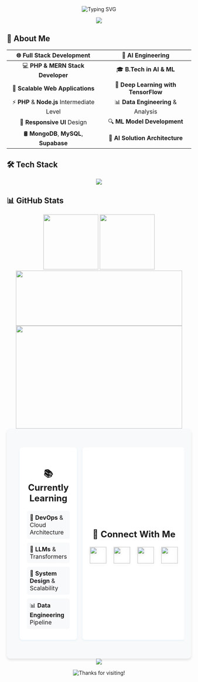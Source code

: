 <div align="center">
  <img src="https://readme-typing-svg.herokuapp.com?font=Montserrat&weight=600&size=35&pause=500&color=36BCF7FF&center=true&vCenter=true&random=false&width=500&height=70&lines=Hey+There!+%F0%9F%91%8B;I'm+Jayanthan+Senthilkumar;Fullstack+Developer;AI+%26+ML+Engineer" alt="Typing SVG" />
  
  [![](https://komarev.com/ghpvc/?username=jayanthansenthilkumar&color=36BCF7&style=for-the-badge&label=Profile+Views)](https://github.com/jayanthansenthilkumar)
</div>

## 💫 About Me

<div align="center">

| 🌐 Full Stack Development | 🤖 AI Engineering |
|:------------------------:|:-----------------:|
| 💻 **PHP & MERN Stack Developer** | 🎓 **B.Tech in AI & ML** |
| 🔧 **Scalable Web Applications** | 🧠 **Deep Learning with TensorFlow** |
| ⚡ **PHP** & **Node.js** Intermediate Level | 📊 **Data Engineering** & Analysis |
| 📱 **Responsive UI** Design | 🔍 **ML Model Development** |
| 🛢️ **MongoDB**, **MySQL**, **Supabase** | 🚀 **AI Solution Architecture** |

</div>

## 🛠️ Tech Stack

<div align="center">
  <img src="https://skillicons.dev/icons?i=html,css,javascript,php,python,tensorflow,flask,react,mongodb,mysql,docker&theme=light" />
</div>

## 📊 GitHub Stats

<div align="center">
  <img height="150" src="https://github-readme-stats.vercel.app/api?username=jayanthansenthilkumar&show_icons=true&bg_color=ffffff&title_color=006AFF&text_color=000000&icon_color=36BCF7&border_color=36BCF7&ring_color=36BCF7&include_all_commits=true&count_private=true" />
  <img height="150" src="https://github-readme-streak-stats.herokuapp.com?user=jayanthansenthilkumar&background=ffffff&border=36BCF7&stroke=36BCF7&ring=36BCF7&fire=FF6B00&currStreakNum=000000&currStreakLabel=006AFF&dates=666666" />
</div>

<div align="center">
  <img height="150" width="95%" src="https://github-profile-trophy.vercel.app/?username=jayanthansenthilkumar&theme=flat&column=8&margin-w=5&margin-h=5&no-bg=true&no-frame=false&rank=SECRET,SSS,SS,S,AAA,AA,A,B,C" />
</div>

<div align="center">
  <img height="280" width="95%" src="https://github-readme-activity-graph.vercel.app/graph?username=jayanthansenthilkumar&custom_title=Contribution%20Graph&bg_color=ffffff&color=000000&line=36BCF7&point=006AFF&area=true&area_color=36BCF7&hide_border=false&border_color=36BCF7" />
</div>

<div align="center" style="background: #f8f9fa; padding: 20px; border-radius: 10px; box-shadow: 0 4px 6px rgba(0, 0, 0, 0.1);">
<table width="100%" style="border-collapse: separate; border-spacing: 15px;">
  <tr>
    <td width="50%" style="background: white; border-radius: 8px; padding: 20px; box-shadow: 0 2px 4px rgba(54, 188, 247, 0.1);">
      <h2 align="center">📚 Currently Learning</h2>
      <ul style="list-style: none; padding: 0; margin: 0;">
        <li style="margin: 10px 0; padding: 8px; border-radius: 5px; background: #f8f9fa; transition: transform 0.2s;">
          🔧 <b>DevOps</b> & Cloud Architecture
        </li>
        <li style="margin: 10px 0; padding: 8px; border-radius: 5px; background: #f8f9fa; transition: transform 0.2s;">
          🤖 <b>LLMs</b> & Transformers
        </li>
        <li style="margin: 10px 0; padding: 8px; border-radius: 5px; background: #f8f9fa; transition: transform 0.2s;">
          🎯 <b>System Design</b> & Scalability
        </li>
        <li style="margin: 10px 0; padding: 8px; border-radius: 5px; background: #f8f9fa; transition: transform 0.2s;">
          📊 <b>Data Engineering</b> Pipeline
        </li>
      </ul>
    </td>
    <td width="50%" style="background: white; border-radius: 8px; padding: 20px; box-shadow: 0 2px 4px rgba(54, 188, 247, 0.1);">
      <h2 align="center">🤝 Connect With Me</h2>
      <div style="display: flex; justify-content: center; gap: 20px; margin: 20px 0;">
        <a href="https://www.linkedin.com/in/jayanthan18" target="_blank" style="transition: transform 0.2s;">
          <img src="https://img.icons8.com/fluent/48/000000/linkedin.png" width="45" height="45" style="filter: drop-shadow(0 2px 4px rgba(0,0,0,0.1));" />
        </a>
        <a href="mailto:jayanthansenthilkumar18@gmail.com" style="transition: transform 0.2s;">
          <img src="https://img.icons8.com/fluent/48/000000/gmail.png" width="45" height="45" style="filter: drop-shadow(0 2px 4px rgba(0,0,0,0.1));" />
        </a>
        <a href="https://ceo.prisoltech.com" target="_blank" style="transition: transform 0.2s;">
          <img src="https://img.icons8.com/fluent/48/000000/domain.png" width="45" height="45" style="filter: drop-shadow(0 2px 4px rgba(0,0,0,0.1));" />
        </a>
        <a href="https://instagram.com/jayanthansenthilkumar" target="_blank" style="transition: transform 0.2s;">
          <img src="https://img.icons8.com/fluent/48/000000/instagram-new.png" width="45" height="45" style="filter: drop-shadow(0 2px 4px rgba(0,0,0,0.1));" />
        </a>
      </div>
    </td>
  </tr>
</table>
</div>

<div align="center">
  <img src="https://capsule-render.vercel.app/api?type=waving&color=gradient&height=100&section=footer&text=Thanks%20for%20visiting!&fontSize=24&fontColor=000000"/>
</div>

<p align="center">
  <img src="https://img.shields.io/badge/Thanks%20for%20visiting-Star%20if%20useful-brightgreen.svg" alt="Thanks for visiting!" />
</p>


